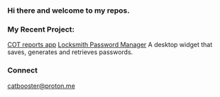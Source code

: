 ### Hi there and welcome to my repos. 

<!--
**gamaiun/gamaiun** is a ✨ _special_ ✨ repository because its `README.md` (this file) appears on your GitHub profile.

Here are some ideas to get you started:

- 🔭 I’m currently working on 
- 🌱 I’m currently learning ...
- 👯 I’m looking to collaborate on ...
- 🤔 I’m looking for help with ...
- 💬 Ask me about ...
- 📫 How to reach me: ...
- 😄 Pronouns: ...
- ⚡ Fun fact: ...
-->

### My Recent Project:
[COT reports app](https://gamaiun-cot-financial-app-app-9c911c.streamlit.app/)
[Locksmith Password Manager](https://github.com/gamaiun/Locksmith-Password_manager) A desktop widget that saves, generates and retrieves passwords.

### Connect 
catbooster@proton.me
